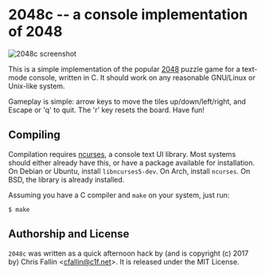 2048c -- a console implementation of 2048
=========================================

![2048c screenshot](https://cfallin.github.io/2048c/2048c.png)

This is a simple implementation of the popular
[2048](https://gabrielecirulli.github.io/2048/) puzzle game for a text-mode
console, written in C. It should work on any reasonable GNU/Linux or Unix-like
system.

Gameplay is simple: arrow keys to move the tiles up/down/left/right, and Escape
or 'q' to quit. The 'r' key resets the board. Have fun!

Compiling
---------

Compilation requires [ncurses](https://www.gnu.org/software/ncurses/), a
console text UI library. Most systems should either already have this, or have
a package available for installation. On Debian or Ubuntu, install
`libncurses5-dev`. On Arch, install `ncurses`. On BSD, the library is already
installed.

Assuming you have a C compiler and `make` on your system, just run:

    $ make

Authorship and License
----------------------

`2048c` was written as a quick afternoon hack by (and is copyright (c) 2017 by)
Chris Fallin &lt;cfallin@c1f.net&gt;. It is released under the MIT License.
